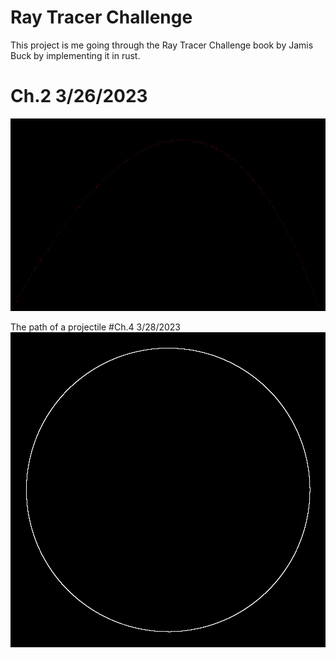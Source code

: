 # Ray Tracer Challenge
This project is me going through the Ray Tracer Challenge book by Jamis Buck by implementing it in rust.
# Ch.2 3/26/2023
![alt text](https://github.com/jmstevers/rust-ray-tracer-challenge/blob/main/images/projectile.jpg?raw=true)

The path of a projectile
#Ch.4 3/28/2023
![alt text](https://github.com/jmstevers/rust-ray-tracer-challenge/blob/main/images/circle.png?raw=true)
